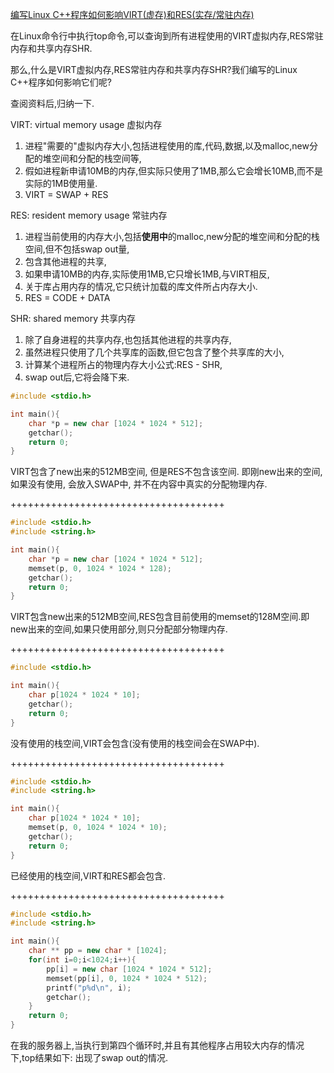 [编写Linux C++程序如何影响VIRT(虚存)和RES(实存/常驻内存)](http://blog.csdn.net/huyiyang2010/article/details/7815491)

在Linux命令行中执行top命令,可以查询到所有进程使用的VIRT虚拟内存,RES常驻内存和共享内存SHR.

那么,什么是VIRT虚拟内存,RES常驻内存和共享内存SHR?我们编写的Linux C++程序如何影响它们呢?

查阅资料后,归纳一下.

VIRT: virtual memory usage 虚拟内存

1. 进程"需要的"虚拟内存大小,包括进程使用的库,代码,数据,以及malloc,new分配的堆空间和分配的栈空间等,
2. 假如进程新申请10MB的内存,但实际只使用了1MB,那么它会增长10MB,而不是实际的1MB使用量.
3. VIRT = SWAP + RES

RES: resident memory usage 常驻内存

1. 进程当前使用的内存大小,包括**使用中**的malloc,new分配的堆空间和分配的栈空间,但不包括swap out量,
2. 包含其他进程的共享,
3. 如果申请10MB的内存,实际使用1MB,它只增长1MB,与VIRT相反,
4. 关于库占用内存的情况,它只统计加载的库文件所占内存大小.
5. RES = CODE + DATA

SHR: shared memory 共享内存

1. 除了自身进程的共享内存,也包括其他进程的共享内存,
2. 虽然进程只使用了几个共享库的函数,但它包含了整个共享库的大小,
3. 计算某个进程所占的物理内存大小公式:RES - SHR,
4. swap out后,它将会降下来.


```C++
#include <stdio.h>

int main(){
	char *p = new char [1024 * 1024 * 512];
	getchar();
	return 0;
}
```
VIRT包含了new出来的512MB空间, 但是RES不包含该空间.
即刚new出来的空间, 如果没有使用, 会放入SWAP中, 并不在内容中真实的分配物理内存.

+++++++++++++++++++++++++++++++++++++


```C++
#include <stdio.h>
#include <string.h>

int main(){
	char *p = new char [1024 * 1024 * 512];
	memset(p, 0, 1024 * 1024 * 128);
	getchar();
	return 0;
}
```
VIRT包含new出来的512MB空间,RES包含目前使用的memset的128M空间.即new出来的空间,如果只使用部分,则只分配部分物理内存.

+++++++++++++++++++++++++++++++++++++


```C++
#include <stdio.h>

int main(){
	char p[1024 * 1024 * 10];
	getchar();
	return 0;
}
```
没有使用的栈空间,VIRT会包含(没有使用的栈空间会在SWAP中).

+++++++++++++++++++++++++++++++++++++


```C++
#include <stdio.h>
#include <string.h>

int main(){
	char p[1024 * 1024 * 10];
	memset(p, 0, 1024 * 1024 * 10);
	getchar();
	return 0;
}
```
已经使用的栈空间,VIRT和RES都会包含.

+++++++++++++++++++++++++++++++++++++

```C++
#include <stdio.h>
#include <string.h>

int main(){
	char ** pp = new char * [1024];
	for(int i=0;i<1024;i++){
		pp[i] = new char [1024 * 1024 * 512];
		memset(pp[i], 0, 1024 * 1024 * 512);
		printf("p%d\n", i);
		getchar();
	}
	return 0;
}
```
在我的服务器上,当执行到第四个循环时,并且有其他程序占用较大内存的情况下,top结果如下:
出现了swap out的情况.

